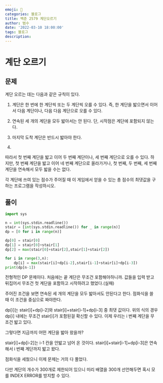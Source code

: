 ```yaml
---
emoji: 🏃
categories: 블로그
title: 백준 2579 계단오르기
author: 범수
date: '2022-03-10 18:00:00'
tags: 블로그
description:
---
```

<!-- 
튜토리얼, 하우 투 가이드, 설명 ,레퍼런스 
https://documentation.divio.com/tutorials/
-->

# 계단 오르기

## 문제

계단 오르는 데는 다음과 같은 규칙이 있다.

1. 계단은 한 번에 한 계단씩 또는 두 계단씩 오를 수 있다. 즉, 한 계단을 밟으면서 이어서 다음 계단이나, 다음 다음 계단으로 오를 수 있다.
2. 연속된 세 개의 계단을 모두 밟아서는 안 된다. 단, 시작점은 계단에 포함되지 않는다.
3. 마지막 도착 계단은 반드시 밟아야 한다.

4.
따라서 첫 번째 계단을 밟고 이어 두 번째 계단이나, 세 번째 계단으로 오를 수 있다. 하지만, 첫 번째 계단을 밟고 이어 네 번째 계단으로 올라가거나, 첫 번째, 두 번째, 세 번째 계단을 연속해서 모두 밟을 수는 없다.

각 계단에 쓰여 있는 점수가 주어질 때 이 게임에서 얻을 수 있는 총 점수의 최댓값을 구하는 프로그램을 작성하시오.

## 풀이

```python
import sys

n = int(sys.stdin.readline())
stair = [int(sys.stdin.readline()) for _ in range(n)]
dp = [0 for i in range(n)]

dp[0] = stair[0]
dp[1] = stair[0]+stair[1]
dp[2] = max(stair[0]+stair[2],stair[1]+stair[2])

for i in range(3,n):
    dp[i] = max(stair[i]+dp[i-2],stair[i-1]+stair[i]+dp[i-3])
print(dp[n-1])
```

전형적인 DP 문제이다. 처음에는 끝 계단은 무조건 포함해야하니까. 값들을 입력 받고 뒤집어서 무조건 첫 계단을 포함하고 시작하려고 했었다.(실패)

주어진 조건을 보면 연속된 세 개의 계단을 모두 밟아서도 안된다고 한다.
점화식을 쓸 때 이 조건을 중심으로 짜야한다.

dp[i]는 stair[i]+dp[i-2]와 stair[i]+stair[i-1]+dp[i-3] 중 최댓 값이다.
위의 식의 경우 dp[i] 내에는 무조건 stair[i]가 포함된걸 확신할 수 있다.
이제 우리는 i 번째 계단을 무조건 밟고 있다.

그렇다면 지금까지 어떤 계단을 밟아 왔을까?

stair[i]+dp[i-2]는 i-1 칸을 안밟고 넘어 온 것이다.
stair[i]+stair[i-1]+dp[i-3]은 연속해서 i 번째 계단까지 밟고 왔다.

점화식을 세웠으니 이제 문제는 거의 다 풀었다.

다만 계단의 개수가 300개로 제한되어 있으니 미리 배열을 300개 선언해두면 혹시 모를 INDEX ERROR를 방지할 수 있다.
